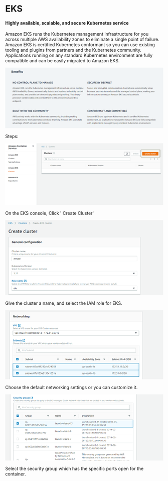 # EKS

#### Highly available, scalable, and secure Kubernetes service <a id="Highly_available.2C_scalable.2C_and_secure_Kubernetes_service"></a>

Amazon EKS runs the Kubernetes management infrastructure for you across multiple AWS availability zones to eliminate a single point of failure. Amazon EKS is certified Kubernetes conformant so you can use existing tooling and plugins from partners and the Kubernetes community. Applications running on any standard Kubernetes environment are fully compatible and can be easily migrated to Amazon EKS.

![](../../.gitbook/assets/image%20%289%29.png)

Steps:

![](../../.gitbook/assets/image%20%2854%29.png)

On the EKS console, Click ' Create Cluster'

![](../../.gitbook/assets/image%20%2835%29.png)

Give the cluster a name, and select the IAM role for EKS.

![](../../.gitbook/assets/image%20%2865%29.png)

Choose the default networking settings or you can customize it.

![](../../.gitbook/assets/image%20%2861%29.png)

Select the security group which has the specific ports open for the container.



